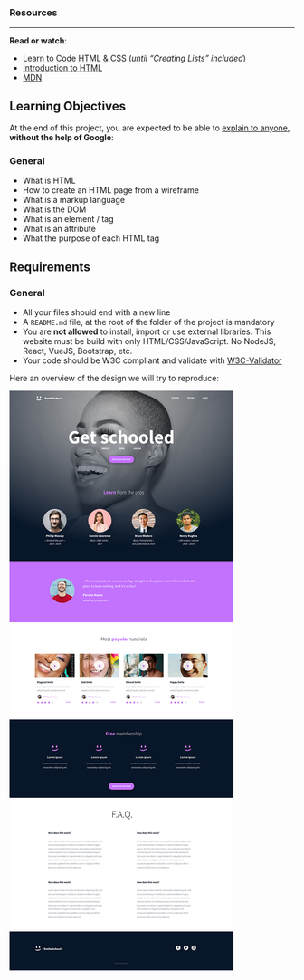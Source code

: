 ### Resources
---------

**Read or watch**:

*   [Learn to Code HTML & CSS](/rltoken/D6o845Dj6bWanYggYGQK4A "Learn to Code HTML & CSS") (_until “Creating Lists” included_)
*   [Introduction to HTML](/rltoken/odwyiWUlo7nyK3UR6FUEdg "Introduction to HTML")
*   [MDN](/rltoken/STnL1M-mwzCvnzHtG21XGQ "MDN")

Learning Objectives
-------------------

At the end of this project, you are expected to be able to [explain to anyone](/rltoken/tk1bYe9n6YmcEsF-gwOgMA "explain to anyone"), **without the help of Google**:

### General

*   What is HTML
*   How to create an HTML page from a wireframe
*   What is a markup language
*   What is the DOM
*   What is an element / tag
*   What is an attribute
*   What the purpose of each HTML tag

Requirements
------------

### General

*   All your files should end with a new line
*   A `README.md` file, at the root of the folder of the project is mandatory
*   You are **not allowed** to install, import or use external libraries. This website must be build with only HTML/CSS/JavaScript. No NodeJS, React, VueJS, Bootstrap, etc.
*   Your code should be W3C compliant and validate with [W3C-Validator](/rltoken/czWaAX6ZYwSLoR3bh2Qiqg "W3C-Validator")



Here an overview of the design we will try to reproduce:

![GitHub Logo](https://github.com/NekodaMushi/holbertonschool-web-development/blob/main/css_advanced/img/design.jpg)
